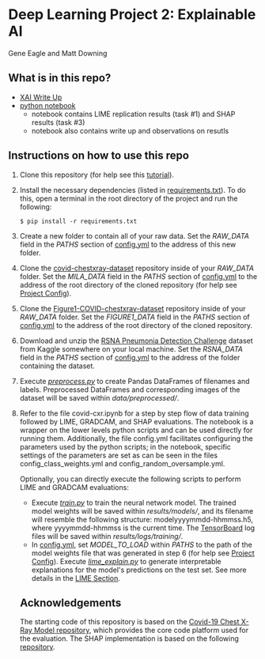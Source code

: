 # Deep Learning Project 2: Explainable AI
Gene Eagle and Matt Downing

## What is in this repo?
- [XAI Write Up](https://github.com/mddown/Deep-Learning-proj2/blob/main/XAI%20write%20up.pdf)
- [python notebook](https://github.com/mddown/Deep-Learning-proj2/blob/main/covid-cxr.ipynb)
    - notebook contains LIME replication results (task #1) and SHAP results (task #3)
    - notebook also contains write up and observations on resutls

## Instructions on how to use this repo
1. Clone this repository (for help see this
   [tutorial](https://help.github.com/en/github/creating-cloning-and-archiving-repositories/cloning-a-repository)).
2. Install the necessary dependencies (listed in
   [requirements.txt](requirements.txt)). To do this, open a terminal in
   the root directory of the project and run the following:
   ```
   $ pip install -r requirements.txt
   ```
3. Create a new folder to contain all of your raw data. Set the _RAW_DATA_
   field in the _PATHS_ section of [config.yml](config.yml) to the
   address of this new folder.
4. Clone the
   [covid-chestxray-dataset](https://github.com/ieee8023/covid-chestxray-dataset)
   repository inside of your _RAW_DATA_ folder. Set the _MILA_DATA_
   field in the _PATHS_ section of [config.yml](config.yml) to the
   address of the root directory of the cloned repository (for help see
   [Project Config](#project-config)).
5. Clone the
   [Figure1-COVID-chestxray-dataset](https://github.com/agchung/Figure1-COVID-chestxray-dataset)
   repository inside of your _RAW_DATA_ folder. Set the _FIGURE1_DATA_
   field in the _PATHS_ section of [config.yml](config.yml) to the
   address of the root directory of the cloned repository.
6. Download and unzip the
   [RSNA Pneumonia Detection Challenge](https://www.kaggle.com/c/rsna-pneumonia-detection-challenge)
   dataset from Kaggle somewhere on your local machine. Set the
   _RSNA_DATA_ field in the _PATHS_ section of
   [config.yml](config.yml) to the address of the folder containing the
   dataset.
7. Execute [_preprocess.py_](src/data/preprocess.py) to create Pandas
   DataFrames of filenames and labels. Preprocessed DataFrames and
   corresponding images of the dataset will be saved within
   _data/preprocessed/_.
8. Refer to the file covid-cxr.ipynb for a step by step flow of data training followed by LIME, GRADCAM, and SHAP evaluations. The notebook is a wrapper on the lower levels python scripts and can be used directly for running them. Additionally, the file config.yml facilitates configuring the parameters used by the python scripts; in the notebook, specific settings of the parameters are set as can be seen in the files config_class_weights.yml and config_random_oversample.yml.  

    Optionally, you can directly execute the following scripts to perform LIME and GRADCAM evaluations:

    - Execute [_train.py_](src/train.py) to train the neural network model.
   The trained model weights will be saved within _results/models/_, and
   its filename will resemble the following structure:
   modelyyyymmdd-hhmmss.h5, where yyyymmdd-hhmmss is the current time.
   The [TensorBoard](https://www.tensorflow.org/tensorboard) log files
   will be saved within _results/logs/training/_.
    - In [config.yml](config.yml), set _MODEL_TO_LOAD_ within _PATHS_ to
   the path of the model weights file that was generated in step 6 (for
   help see [Project Config](#project-config)). Execute
   [_lime_explain.py_](src/interpretability/lime_explain.py) to generate
   interpretable explanations for the model's predictions on the test
   set. See more details in the [LIME Section](#lime).

   ## Acknowledgements
   The starting code of this repository is based on the [Covid-19 Chest X-Ray Model repository](https://github.com/aildnont/covid-cxr), which provides the core code platform used for the evaluation. The SHAP implementation is based on the following [repository](https://github.com/slundberg/shap).